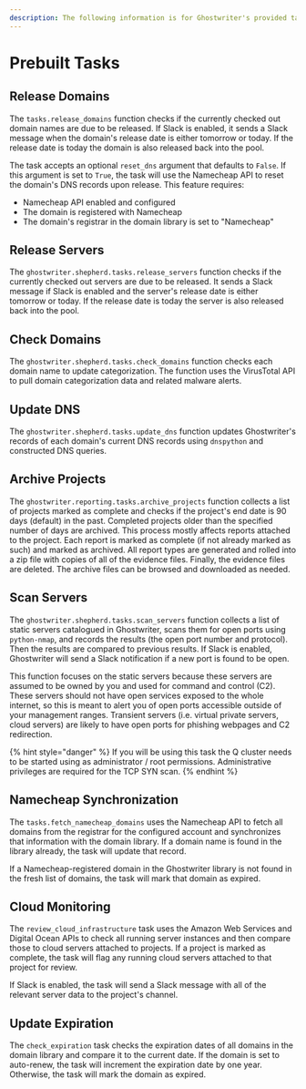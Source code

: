 ```yaml
---
description: The following information is for Ghostwriter's provided tasks
---
```


# Prebuilt Tasks

## Release Domains

The `tasks.release_domains` function checks if the currently checked out domain names are due to be released. If Slack is enabled, it sends a Slack message when the domain's release date is either tomorrow or today. If the release date is today the domain is also released back into the pool.

The task accepts an optional `reset_dns` argument that defaults to `False`. If this argument is set to `True`, the task will use the Namecheap API to reset the domain's DNS records upon release. This feature requires:

* Namecheap API enabled and configured
* The domain is registered with Namecheap 
* The domain's registrar in the domain library is set to "Namecheap"

## Release Servers

The `ghostwriter.shepherd.tasks.release_servers` function checks if the currently checked out servers are due to be released. It sends a Slack message if Slack is enabled and the server's release date is either tomorrow or today. If the release date is today the server is also released back into the pool.

## Check Domains

The `ghostwriter.shepherd.tasks.check_domains` function checks each domain name to update categorization. The function uses the VirusTotal API to pull domain categorization data and related malware alerts.

## Update DNS

The `ghostwriter.shepherd.tasks.update_dns` function updates Ghostwriter's records of each domain's current DNS records using `dnspython` and constructed DNS queries.

## Archive Projects

The `ghostwriter.reporting.tasks.archive_projects` function collects a list of projects marked as complete and checks if the project's end date is 90 days \(default\) in the past. Completed projects older than the specified number of days are archived. This process mostly affects reports attached to the project. Each report is marked as complete \(if not already marked as such\) and marked as archived. All report types are generated and rolled into a zip file with copies of all of the evidence files. Finally, the evidence files are deleted. The archive files can be browsed and downloaded as needed.

## Scan Servers

The `ghostwriter.shepherd.tasks.scan_servers` function collects a list of static servers catalogued in Ghostwriter, scans them for open ports using `python-nmap`, and records the results \(the open port number and protocol\). Then the results are compared to previous results. If Slack is enabled, Ghostwriter will send a Slack notification if a new port is found to be open.

This function focuses on the static servers because these servers are assumed to be owned by you and used for command and control \(C2\). These servers should not have open services exposed to the whole internet, so this is meant to alert you of open ports accessible outside of your management ranges. Transient servers \(i.e. virtual private servers, cloud servers\) are likely to have open ports for phishing webpages and C2 redirection.

{% hint style="danger" %}
If you will be using this task the Q cluster needs to be started using as administrator / root permissions. Administrative privileges are required for the TCP SYN scan.
{% endhint %}

## Namecheap Synchronization

The `tasks.fetch_namecheap_domains` uses the Namecheap API to fetch all domains from the registrar for the configured account and synchronizes that information with the domain library. If a domain name is found in the library already, the task will update that record.

If a Namecheap-registered domain in the Ghostwriter library is not found in the fresh list of domains, the task will mark that domain as expired.

## Cloud Monitoring

The `review_cloud_infrastructure` task uses the Amazon Web Services and Digital Ocean APIs to check all running server instances and then compare those to cloud servers attached to projects. If a project is marked as complete, the task will flag any running cloud servers attached to that project for review.

If Slack is enabled, the task will send a Slack message with all of the relevant server data to the project's channel.

## Update Expiration

The `check_expiration` task checks the expiration dates of all domains in the domain library and compare it to the current date. If the domain is set to auto-renew, the task will increment the expiration date by one year. Otherwise, the task will mark the domain as expired.

